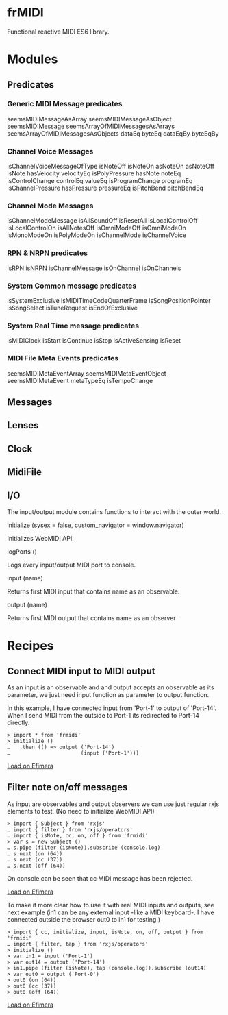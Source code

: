 # frMIDI

Functional reactive MIDI ES6 library.

# Modules

## Predicates

### Generic MIDI Message predicates

seemsMIDIMessageAsArray
seemsMIDIMessageAsObject
seemsMIDIMessage 
seemsArrayOfMIDIMessagesAsArrays
seemsArrayOfMIDIMessagesAsObjects
dataEq
byteEq
dataEqBy
byteEqBy

### Channel Voice Messages

isChannelVoiceMessageOfType
isNoteOff
isNoteOn
asNoteOn
asNoteOff
isNote 
hasVelocity
velocityEq
isPolyPressure
hasNote
noteEq
isControlChange
controlEq
valueEq
isProgramChange
programEq
isChannelPressure
hasPressure
pressureEq
isPitchBend
pitchBendEq

### Channel Mode Messages

isChannelModeMessage
isAllSoundOff
isResetAll
isLocalControlOff
isLocalControlOn
isAllNotesOff
isOmniModeOff
isOmniModeOn
isMonoModeOn
isPolyModeOn
isChannelMode
isChannelVoice

### RPN & NRPN predicates

isRPN
isNRPN
isChannelMessage
isOnChannel
isOnChannels

### System Common message predicates

isSystemExclusive
isMIDITimeCodeQuarterFrame
isSongPositionPointer
isSongSelect
isTuneRequest
isEndOfExclusive

### System Real Time message predicates

isMIDIClock
isStart
isContinue
isStop
isActiveSensing
isReset

### MIDI File Meta Events predicates

seemsMIDIMetaEventArray
seemsMIDIMetaEventObject
seemsMIDIMetaEvent
metaTypeEq
isTempoChange

## Messages

## Lenses

## Clock

## MidiFile

## I/O

The input/output module contains functions to interact with the outer world.

initialize (sysex = false, custom_navigator = window.navigator)

  Initializes WebMIDI API.

logPorts ()

  Logs every input/output MIDI port to console.

input (name)

  Returns first MIDI input that contains name as an observable.

output (name)

  Returns first MIDI output that contains name as an observer

# Recipes

## Connect MIDI input to MIDI output

As an input is an observable and and output accepts an observable as
its parameter, we just need input function as parameter to output
function.

In this example, I have connected input from 'Port-1' to output of 'Port-14'. When I send MIDI from the outside to Port-1 its redirected to Port-14 directly.

    > import * from 'frmidi'
    > initialize ()
    …   .then (() => output ('Port-14') 
    …                       (input ('Port-1')))

[Load on Efimera](https://jordipbou.github.com/efimera/?json=%7B%22blocks%22:%5B%7B%22lines%22:%5B%22import%20*%20from%20'frmidi'%22%5D,%22history%22:%5B%5D,%22completions%22:%5B%5D,%22autocompletion%22:%22%22,%22cursor%22:%5B22,0%5D%7D,%7B%22lines%22:%5B%22initialize%20()%22,%22%20%20.then%20(%20()%20=%3E%20output%20('Port-14')%20(input%20('Port-1'))%20)%22%5D,%22history%22:%5B%5D,%22completions%22:%5B%5D,%22autocompletion%22:%22%22,%22cursor%22:%5B55,1%5D%7D,%7B%22lines%22:%5B%22%22%5D,%22history%22:%5B%5D,%22completions%22:%5B%5D,%22autocompletion%22:%22%22,%22cursor%22:%5B0,0%5D%7D%5D,%22focused%22:2%7D)

## Filter note on/off messages

As input are observables and output observers we can use just regular rxjs elements to test. (No need to initialize WebMIDI API)

    > import { Subject } from 'rxjs'
	… import { filter } from 'rxjs/operators'
	… import { isNote, cc, on, off } from 'frmidi'
	> var s = new Subject ()
	… s.pipe (filter (isNote)).subscribe (console.log)
	… s.next (on (64))
	… s.next (cc (37))
	… s.next (off (64))

On console can be seen that cc MIDI message has been rejected.

[Load on Efimera](https://jordipbou.github.com/efimera/?json=%7B%22blocks%22:%5B%7B%22lines%22:%5B%22import%20%7B%20isNote,%20cc,%20on,%20off%20%7D%20from%20'frmidi'%22,%22import%20%7B%20Subject%20%7D%20from%20'rxjs'%22,%22import%20%7B%20filter%20%7D%20from%20'rxjs/operators'%22%5D,%22history%22:%5B%5D,%22completions%22:%5B%5D,%22autocompletion%22:%22%22,%22cursor%22:%5B39,2%5D%7D,%7B%22lines%22:%5B%22let%20s%20=%20new%20Subject%20()%22,%22s.pipe%20(filter%20(isNote)).subscribe%20(console.log)%22,%22%22,%22s.next%20(on%20(64))%22,%22s.next%20(cc%20(37))%22,%22s.next%20(off%20(64))%22%5D,%22history%22:%5B%5D,%22completions%22:%5B%5D,%22autocompletion%22:%22%22,%22cursor%22:%5B22,0%5D%7D%5D,%22focused%22:0%7D)

To make it more clear how to use it with real MIDI inputs and outputs, see next example (in1 can be any external input -like a MIDI keyboard-. I have connected outside the browser out0 to in1 for testing.)

	> import { cc, initialize, input, isNote, on, off, output } from 'frmidi'
	… import { filter, tap } from 'rxjs/operators'
	> initialize ()
	> var in1 = input ('Port-1')
	> var out14 = output ('Port-14')
	> in1.pipe (filter (isNote), tap (console.log)).subscribe (out14)
	> var out0 = output ('Port-0')
	> out0 (on (64))
	> out0 (cc (37))
	> out0 (off (64))
 
[Load on Efimera](https://jordipbou.github.com/efimera/?json=%7B%22blocks%22:%5B%7B%22lines%22:%5B%22import%20%7B%20cc,%20initialize,%20input,%20isNote,%20on,%20off,%20output%20%7D%20from%20'frmidi'%22,%22import%20%7B%20filter,%20tap%20%7D%20from%20'rxjs/operators'%22%5D,%22history%22:%5B%5D,%22completions%22:%5B%22filter%22%5D,%22autocompletion%22:%22er%22,%22cursor%22:%5B13,1%5D%7D,%7B%22lines%22:%5B%22initialize%20()%22%5D,%22history%22:%5B%5D,%22completions%22:%5B%5D,%22autocompletion%22:%22%22,%22cursor%22:%5B13,0%5D%7D,%7B%22lines%22:%5B%22var%20in1%20=%20input%20('Port-1')%22%5D,%22history%22:%5B%5D,%22completions%22:%5B%5D,%22autocompletion%22:%22%22,%22cursor%22:%5B26,0%5D%7D,%7B%22lines%22:%5B%22var%20out14%20=%20output%20('Port-14')%22%5D,%22history%22:%5B%5D,%22completions%22:%5B%5D,%22autocompletion%22:%22%22,%22cursor%22:%5B30,0%5D%7D,%7B%22lines%22:%5B%22in1.pipe%20(filter%20(isNote),%20tap%20(console.log)).subscribe%20(out14)%22%5D,%22history%22:%5B%5D,%22completions%22:%5B%5D,%22autocompletion%22:%22%22,%22cursor%22:%5B63,0%5D%7D,%7B%22lines%22:%5B%22var%20out0%20=%20output%20('Port-0')%22%5D,%22history%22:%5B%5D,%22completions%22:%5B%5D,%22autocompletion%22:%22%22,%22cursor%22:%5B28,0%5D%7D,%7B%22lines%22:%5B%22out0%20(on%20(64))%22%5D,%22history%22:%5B%5D,%22completions%22:%5B%5D,%22autocompletion%22:%22%22,%22cursor%22:%5B14,0%5D%7D,%7B%22lines%22:%5B%22out0%20(cc%20(37))%22%5D,%22history%22:%5B%5D,%22completions%22:%5B%5D,%22autocompletion%22:%22%22,%22cursor%22:%5B14,0%5D%7D,%7B%22lines%22:%5B%22out0%20(off%20(64))%22%5D,%22history%22:%5B%5D,%22completions%22:%5B%5D,%22autocompletion%22:%22%22,%22cursor%22:%5B15,0%5D%7D,%7B%22lines%22:%5B%22%22%5D,%22history%22:%5B%5D,%22completions%22:%5B%5D,%22autocompletion%22:%22%22,%22cursor%22:%5B0,0%5D%7D%5D,%22focused%22:9%7D)
